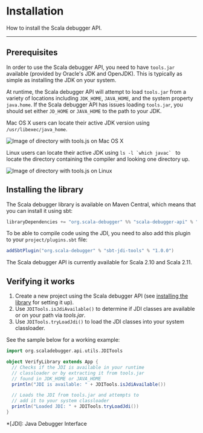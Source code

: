 # Installation

How to install the Scala debugger API.

---

## Prerequisites

In order to use the Scala debugger API, you need to have `tools.jar` available
(provided by Oracle's JDK and OpenJDK). This is typically as simple as
installing the JDK on your system.

At runtime, the Scala debugger API will attempt to load `tools.jar` from a
variety of locations including `JDK_HOME`, `JAVA_HOME`, and the system
property `java.home`. If the Scala debugger API has issues loading `tools.jar`,
you should set either `JD_HOME` or `JAVA_HOME` to the path to your JDK.

Mac OS X users can locate their active JDK version using
`/usr/libexec/java_home`.

![Image of directory with tools.js on Mac OS X](/img/getting-started/macosx_tools_jar.png)

Linux users can locate their active JDK using ``ls -l `which javac` `` to
locate the directory containing the compiler and looking one directory up.

![Image of directory with tools.js on Linux](/img/getting-started/linux_tools_jar.png)

## Installing the library

The Scala debugger library is available on Maven Central, which means that you
can install it using sbt:

```scala
libraryDependencies += "org.scala-debugger" %% "scala-debugger-api" % "1.0.0"
```

To be able to compile code using the JDI, you need to also add this plugin to
your `project/plugins.sbt` file:

```scala
addSbtPlugin("org.scala-debugger" % "sbt-jdi-tools" % "1.0.0")
```

The Scala debugger API is currently available for Scala 2.10 and Scala 2.11.

## Verifying it works

1. Create a new project using the Scala debugger API (see
   [installing the library](#installing-the-library) for setting it up).
2. Use `JDITools.isJdiAvailable()` to determine if JDI classes are available
   or on your path via _tools.jar_.
3. Use `JDITools.tryLoadJdi()` to load the JDI classes into your system
   classloader.

See the sample below for a working example:

```scala
import org.scaladebugger.api.utils.JDITools

object VerifyLibrary extends App {
  // Checks if the JDI is available in your runtime
  // classloader or by extracting it from tools.jar
  // found in JDK_HOME or JAVA_HOME
  println("JDI is available: " + JDITools.isJdiAvailable())

  // Loads the JDI from tools.jar and attempts to
  // add it to your system classloader
  println("Loaded JDI: " + JDITools.tryLoadJdi())
}
```

*[JDI]: Java Debugger Interface

